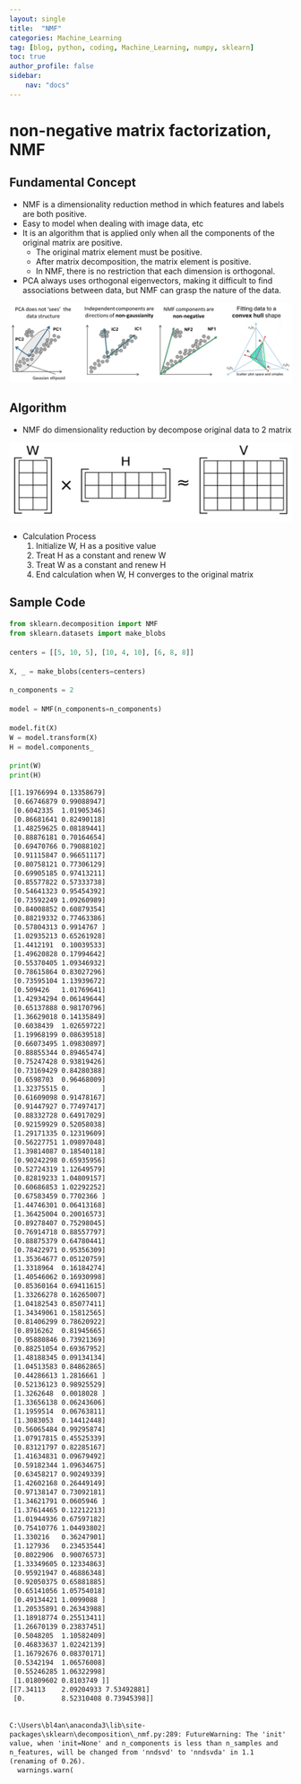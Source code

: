 ```yaml
---
layout: single
title:  "NMF"
categories: Machine_Learning
tag: [blog, python, coding, Machine_Learning, numpy, sklearn]
toc: true
author_profile: false
sidebar:
    nav: "docs"
---
```


# non-negative matrix factorization, NMF

## Fundamental Concept

- NMF is a dimensionality reduction method in which features and labels are both positive.
- Easy to model when dealing with image data, etc
- It is an algorithm that is applied only when all the components of the original matrix are positive.
    - The original matrix element must be positive.
    - After matrix decomposition, the matrix element is positive.
    - In NMF, there is no restriction that each dimension is orthogonal.
- PCA always uses orthogonal eigenvectors, making it difficult to find associations between data, but NMF can grasp the nature of the data.

![img](/images/2022-04-08-NMF/NMF.png)

## Algorithm

- NMF do dimensionality reduction by decompose original data to 2 matrix

![img](/images/2022-04-08-NMF/NMF_Matrix.png)

- Calculation Process
    1. Initialize W, H as a positive value
    2. Treat H as a constant and renew W
    3. Treat W as a constant and renew H
    4. End calculation when W, H converges to the original matrix

## Sample Code


```python
from sklearn.decomposition import NMF
from sklearn.datasets import make_blobs

centers = [[5, 10, 5], [10, 4, 10], [6, 8, 8]]

X, _ = make_blobs(centers=centers)

n_components = 2

model = NMF(n_components=n_components)

model.fit(X)
W = model.transform(X)
H = model.components_

print(W)
print(H)
```

    [[1.19766994 0.13358679]
     [0.66746879 0.99088947]
     [0.6042335  1.01905346]
     [0.86681641 0.82490118]
     [1.48259625 0.08189441]
     [0.88876181 0.70164654]
     [0.69470766 0.79088102]
     [0.91115847 0.96651117]
     [0.80758121 0.77306129]
     [0.69905185 0.97413211]
     [0.85577822 0.57333738]
     [0.54641323 0.95454392]
     [0.73592249 1.09260989]
     [0.84008852 0.60879354]
     [0.88219332 0.77463386]
     [0.57804313 0.9914767 ]
     [1.02935213 0.65261928]
     [1.4412191  0.10039533]
     [1.49620828 0.17994642]
     [0.55370405 1.09346932]
     [0.78615864 0.83027296]
     [0.73595104 1.13939672]
     [0.509426   1.01769641]
     [1.42934294 0.06149644]
     [0.65137888 0.98170796]
     [1.36629018 0.14135849]
     [0.6038439  1.02659722]
     [1.19968199 0.08639518]
     [0.66073495 1.09830897]
     [0.88855344 0.89465474]
     [0.75247428 0.93819426]
     [0.73169429 0.84280388]
     [0.6598703  0.96468009]
     [1.32375515 0.        ]
     [0.61609098 0.91478167]
     [0.91447927 0.77497417]
     [0.88332728 0.64917029]
     [0.92159929 0.52058038]
     [1.29171335 0.12319609]
     [0.56227751 1.09897048]
     [1.39814087 0.18540118]
     [0.90242298 0.65935956]
     [0.52724319 1.12649579]
     [0.82819233 1.04809157]
     [0.60686853 1.02292252]
     [0.67583459 0.7702366 ]
     [1.44746301 0.06413168]
     [1.36425004 0.20016573]
     [0.89278407 0.75298045]
     [0.76914718 0.88557797]
     [0.88875379 0.64780441]
     [0.78422971 0.95356309]
     [1.35364677 0.05120759]
     [1.3318964  0.16184274]
     [1.40546062 0.16930998]
     [0.85360164 0.69411615]
     [1.33266278 0.16265007]
     [1.04182543 0.85077411]
     [1.34349061 0.15812565]
     [0.81406299 0.78620922]
     [0.8916262  0.81945665]
     [0.95880846 0.73921369]
     [0.88251054 0.69367952]
     [1.48188345 0.09134134]
     [1.04513583 0.84862865]
     [0.44286613 1.2816661 ]
     [0.52136123 0.98925529]
     [1.3262648  0.0018028 ]
     [1.33656138 0.06243606]
     [1.1959514  0.06763811]
     [1.3083053  0.14412448]
     [0.56065484 0.99295874]
     [1.07917815 0.45525339]
     [0.83121797 0.82285167]
     [1.41634831 0.09679492]
     [0.59182344 1.09634675]
     [0.63458217 0.90249339]
     [1.42602168 0.26449149]
     [0.97138147 0.73092181]
     [1.34621791 0.0605946 ]
     [1.37614465 0.12212213]
     [1.01944936 0.67597182]
     [0.75410776 1.04493802]
     [1.330216   0.36247901]
     [1.127936   0.23453544]
     [0.8022906  0.90076573]
     [1.33349605 0.12334863]
     [0.95921947 0.46886348]
     [0.92050375 0.65881885]
     [0.65141056 1.05754018]
     [0.49134421 1.0099088 ]
     [1.20535891 0.26343988]
     [1.18918774 0.25513411]
     [1.26670139 0.23837451]
     [0.5048205  1.10582409]
     [0.46833637 1.02242139]
     [1.16792676 0.08370171]
     [0.5342194  1.06576008]
     [0.55246285 1.06322998]
     [1.01809602 0.8103749 ]]
    [[7.34113    2.09204933 7.53492881]
     [0.         8.52310408 0.73945398]]
    

    C:\Users\bl4an\anaconda3\lib\site-packages\sklearn\decomposition\_nmf.py:289: FutureWarning: The 'init' value, when 'init=None' and n_components is less than n_samples and n_features, will be changed from 'nndsvd' to 'nndsvda' in 1.1 (renaming of 0.26).
      warnings.warn(
    
